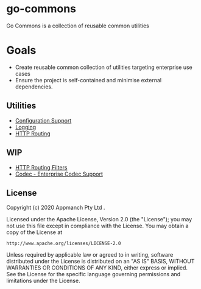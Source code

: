 # go-commons

Go Commons is a collection of reusable common utilities

# Goals

* Create reusable common collection of utilities targeting enterprise use cases
* Ensure the project is self-contained and minimise external dependencies.

## Utilities
*  [Configuration Support](config/README.md)
*  [Logging](logging/README.md)
*  [HTTP Routing](turbo/README.md)

##  WIP
*  [HTTP Routing Filters ](turbo/FILTERS.md)
*  [Codec - Enterprise Codec Support](codec/README.md)



## License
Copyright (c) 2020 Appmanch Pty Ltd .

Licensed under the Apache License, Version 2.0 (the "License");
you may not use this file except in compliance with the License.
You may obtain a copy of the License at

    http://www.apache.org/licenses/LICENSE-2.0

Unless required by applicable law or agreed to in writing, software
distributed under the License is distributed on an "AS IS" BASIS,
WITHOUT WARRANTIES OR CONDITIONS OF ANY KIND, either express or implied.
See the License for the specific language governing permissions and
limitations under the License.